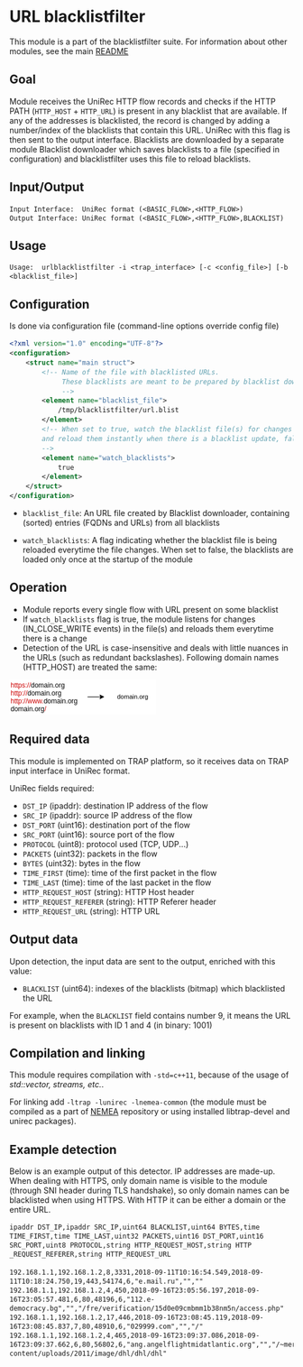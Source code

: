 # URL blacklistfilter

This module is a part of the blacklistfilter suite. For information about other modules, see the main [README](../README.md)

## Goal	

Module receives the UniRec HTTP flow records and checks if the HTTP PATH (`HTTP_HOST` + `HTTP_URL`) is present in any 
blacklist that are available. If any of the addresses is 
blacklisted, the record is changed by adding a number/index of 
the blacklists that contain this URL. UniRec with this 
flag is then sent to the output interface. Blacklists are downloaded by a separate module
Blacklist downloader which saves blacklists to a file (specified in configuration) and blacklistfilter uses
this file to reload blacklists.

## Input/Output

```
Input Interface:  UniRec format (<BASIC_FLOW>,<HTTP_FLOW>)
Output Interface: UniRec format (<BASIC_FLOW>,<HTTP_FLOW>,BLACKLIST)
```

## Usage

```
Usage:	urlblacklistfilter -i <trap_interface> [-c <config_file>] [-b <blacklist_file>]
```

## Configuration
Is done via configuration file (command-line options override config file)

```xml
<?xml version="1.0" encoding="UTF-8"?>
<configuration>
    <struct name="main struct">
        <!-- Name of the file with blacklisted URLs.
             These blacklists are meant to be prepared by blacklist downloader.
             -->
        <element name="blacklist_file">
            /tmp/blacklistfilter/url.blist
        </element>
        <!-- When set to true, watch the blacklist file(s) for changes (with inotify mechanism)
        and reload them instantly when there is a blacklist update, false means just to load blacklists at startup
        -->
        <element name="watch_blacklists">
            true
        </element>
    </struct>
</configuration>
```

- `blacklist_file`: An URL file created by Blacklist downloader, containing (sorted) entries (FQDNs and URLs) from all blacklists

- `watch_blacklists`: A flag indicating whether the blacklist file is being reloaded everytime the file changes. When set to false, 
the blacklists are loaded only once at the startup of the module

## Operation

- Module reports every single flow with URL present on some blacklist
- If `watch_blacklists` flag is true, the module listens for changes (IN_CLOSE_WRITE events) in the file(s) and reloads
them everytime there is a change
- Detection of the URL is case-insensitive and deals with little nuances in the URLs (such as redundant backslashes). Following 
domain names (HTTP_HOST) are treated the same:

![URL preprocessing](../doc/url_dns.png)

## Required data

This module is implemented on TRAP platform, so it receives data on
TRAP input interface in UniRec format.

UniRec fields required:

- `DST_IP` (ipaddr): destination IP address of the flow
- `SRC_IP` (ipaddr): source IP address of the flow
- `DST_PORT` (uint16): destination port of the flow
- `SRC_PORT` (uint16): source port of the flow
- `PROTOCOL` (uint8): protocol used (TCP, UDP...)
- `PACKETS` (uint32): packets in the flow
- `BYTES` (uint32): bytes in the flow
- `TIME_FIRST` (time): time of the first packet in the flow
- `TIME_LAST` (time): time of the last packet in the flow
- `HTTP_REQUEST_HOST` (string): HTTP Host header
- `HTTP_REQUEST_REFERER` (string): HTTP Referer header
- `HTTP_REQUEST_URL` (string): HTTP URL


## Output data

Upon detection, the input data are sent to the output, enriched with this value:

- `BLACKLIST` (uint64): indexes of the blacklists (bitmap) which blacklisted the URL

For example, when the `BLACKLIST` field contains number 9, it means the URL is present on 
blacklists with ID 1 and 4 (in binary: 1001)

## Compilation and linking

This module requires compilation with `-std=c++11`, because of the usage of *std::vector, streams, etc.*.

For linking add `-ltrap -lunirec -lnemea-common`
(the module must be compiled as a part of [NEMEA](https://github.com/CESNET/Nemea) repository or using installed libtrap-devel and unirec packages).


## Example detection
Below is an example output of this detector. IP addresses are made-up.
When dealing with HTTPS, only domain name is visible to the module (through SNI header during TLS handshake), 
so only domain names can be blacklisted when using HTTPS. With HTTP it can be either a domain or the entire URL.

```
ipaddr DST_IP,ipaddr SRC_IP,uint64 BLACKLIST,uint64 BYTES,time TIME_FIRST,time TIME_LAST,uint32 PACKETS,uint16 DST_PORT,uint16 SRC_PORT,uint8 PROTOCOL,string HTTP_REQUEST_HOST,string HTTP
_REQUEST_REFERER,string HTTP_REQUEST_URL

192.168.1.1,192.168.1.2,8,3331,2018-09-11T10:16:54.549,2018-09-11T10:18:24.750,19,443,54174,6,"e.mail.ru","",""
192.168.1.1,192.168.1.2,4,450,2018-09-16T23:05:56.197,2018-09-16T23:05:57.481,6,80,48196,6,"112.e-democracy.bg","","/fre/verification/15d0e09cmbmm1b38nm5n/access.php"
192.168.1.1,192.168.1.2,17,446,2018-09-16T23:08:45.119,2018-09-16T23:08:45.837,7,80,48910,6,"029999.com","","/"
192.168.1.1,192.168.1.2,4,465,2018-09-16T23:09:37.086,2018-09-16T23:09:37.662,6,80,56802,6,"ang.angelflightmidatlantic.org","","/~mercymed/wp-content/uploads/2011/image/dhl/dhl/dhl"
```
